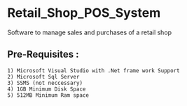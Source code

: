 # Retail_Shop_POS_System
Software to manage sales and purchases of a retail shop
## Pre-Requisites :
    1) Microsoft Visual Studio with .Net frame work Support
    2) Microsoft Sql Server
    3) SSMS (not neccessary)
    4) 1GB Minimum Disk Space
    5) 512MB Minimum Ram space
